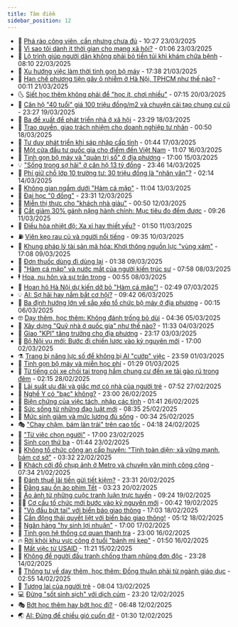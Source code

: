```yaml
---
title: Tâm điểm
sidebar_position: 12
---
```


<!-- dantri-tam-diem:START -->
- 🚦 [Phá rào công viên, cần nhưng chưa đủ](https://dantri.com.vn/tam-diem/pha-rao-cong-vien-can-nhung-chua-du-20250323163814319.htm) - 10:27 23/03/2025
- 🫶 [Vì sao tôi dành ít thời gian cho mạng xã hội?](https://dantri.com.vn/tam-diem/vi-sao-toi-danh-it-thoi-gian-cho-mang-xa-hoi-20250321221957169.htm) - 01:06 23/03/2025
- 🦏 [Lộ trình giúp người dân không phải bỏ tiền túi khi khám chữa bệnh](https://dantri.com.vn/tam-diem/lo-trinh-giup-nguoi-dan-khong-phai-bo-tien-tui-khi-kham-chua-benh-20250322114652871.htm) - 08:10 22/03/2025
- 🧰 [Xu hướng việc làm thời tinh gọn bộ máy](https://dantri.com.vn/tam-diem/xu-huong-viec-lam-thoi-tinh-gon-bo-may-20250321162532471.htm) - 17:38 21/03/2025
- 🙉 [Hạn chế phương tiện gây ô nhiễm ở Hà Nội, TPHCM như thế nào?](https://dantri.com.vn/tam-diem/han-che-phuong-tien-gay-o-nhiem-o-ha-noi-tphcm-nhu-the-nao-20250320183927374.htm) - 00:11 21/03/2025
- 🌜 [Siết học thêm không phải để &quot;học ít, chơi nhiều&quot;](https://dantri.com.vn/tam-diem/siet-hoc-them-khong-phai-de-hoc-it-choi-nhieu-20250319160700583.htm) - 07:15 20/03/2025
- 🤔 [Căn hộ &quot;40 tuổi&quot; giá 100 triệu đồng/m2 và chuyện cải tạo chung cư cũ](https://dantri.com.vn/tam-diem/can-ho-40-tuoi-gia-100-trieu-dongm2-va-chuyen-cai-tao-chung-cu-cu-20250319151642266.htm) - 23:27 19/03/2025
- 🤩 [Ba đề xuất để phát triển nhà ở xã hội](https://dantri.com.vn/tam-diem/ba-de-xuat-de-phat-trien-nha-o-xa-hoi-20250318204224377.htm) - 23:29 18/03/2025
- 🦅 [Trao quyền, giao trách nhiệm cho doanh nghiệp tư nhân](https://dantri.com.vn/tam-diem/trao-quyen-giao-trach-nhiem-cho-doanh-nghiep-tu-nhan-20250318074909616.htm) - 00:50 18/03/2025
- 💫 [Tư duy phát triển khi sáp nhập cấp tỉnh](https://dantri.com.vn/tam-diem/tu-duy-phat-trien-khi-sap-nhap-cap-tinh-20250316213516713.htm) - 01:44 17/03/2025
- 🤗 [Một cửa đầu tư quốc gia cho điểm đến Việt Nam](https://dantri.com.vn/tam-diem/mot-cua-dau-tu-quoc-gia-cho-diem-den-viet-nam-20250316180729548.htm) - 11:07 16/03/2025
- 🫶 [Tinh gọn bộ máy và &quot;quản trị số&quot; ở địa phương](https://dantri.com.vn/tam-diem/tinh-gon-bo-may-va-quan-tri-so-o-dia-phuong-20250315195601375.htm) - 17:00 15/03/2025
- 💡 [&quot;Sống trong sợ hãi&quot; ở căn hộ 13 tỷ đồng](https://dantri.com.vn/tam-diem/song-trong-so-hai-o-can-ho-13-ty-dong-20250314223432465.htm) - 23:46 14/03/2025
- 🌮 [Phí giữ chỗ lớp 10 trường tư: 30 triệu đồng là &quot;nhân văn&quot;?](https://dantri.com.vn/tam-diem/phi-giu-cho-lop-10-truong-tu-30-trieu-dong-la-nhan-van-20250313165811963.htm) - 02:14 14/03/2025
- 🌊 [Không gian ngầm dưới &quot;Hàm cá mập&quot;](https://dantri.com.vn/tam-diem/khong-gian-ngam-duoi-ham-ca-map-20250313143725528.htm) - 11:04 13/03/2025
- 👹 [Đại học &quot;0 đồng&quot;](https://dantri.com.vn/tam-diem/dai-hoc-0-dong-20250313061319825.htm) - 23:31 12/03/2025
- 🤩 [Miễn thị thực cho &quot;khách nhà giàu&quot;](https://dantri.com.vn/tam-diem/mien-thi-thuc-cho-khach-nha-giau-20250311205311654.htm) - 00:50 12/03/2025
- 💄 [Cắt giảm 30% gánh nặng hành chính: Mục tiêu đo đếm được](https://dantri.com.vn/tam-diem/cat-giam-30-ganh-nang-hanh-chinh-muc-tieu-do-dem-duoc-20250311162632810.htm) - 09:26 11/03/2025
- 🦣 [Điều hòa nhiệt độ: Xa xỉ hay thiết yếu?](https://dantri.com.vn/tam-diem/dieu-hoa-nhiet-do-xa-xi-hay-thiet-yeu-20250311084157365.htm) - 01:50 11/03/2025
- ⛽️ [Viên kẹo rau củ và người nổi tiếng](https://dantri.com.vn/tam-diem/vien-keo-rau-cu-va-nguoi-noi-tieng-20250310163411574.htm) - 09:35 10/03/2025
- 🌁 [Khung pháp lý tài sản mã hóa: Khơi thông nguồn lực &quot;vùng xám&quot;](https://dantri.com.vn/tam-diem/khung-phap-ly-tai-san-ma-hoa-khoi-thong-nguon-luc-vung-xam-20250306160610979.htm) - 17:08 09/03/2025
- 🥳 [Đơn thuốc dùng đi dùng lại](https://dantri.com.vn/tam-diem/don-thuoc-dung-di-dung-lai-20250309083841566.htm) - 01:38 09/03/2025
- 🧐 [&quot;Hàm cá mập&quot; và nước mắt của người kiến trúc sư](https://dantri.com.vn/tam-diem/ham-ca-map-va-nuoc-mat-cua-nguoi-kien-truc-su-20250308143334073.htm) - 07:58 08/03/2025
- 🕴 [Hoa, nụ hôn và sự trân trọng](https://dantri.com.vn/tam-diem/hoa-nu-hon-va-su-tran-trong-20250308075543377.htm) - 00:55 08/03/2025
- 🥳 [Hoan hô Hà Nội dự kiến dỡ bỏ &quot;Hàm cá mập&quot;!](https://dantri.com.vn/tam-diem/hoan-ho-ha-noi-du-kien-do-bo-ham-ca-map-20250306180021697.htm) - 02:49 07/03/2025
- 💡 [AI: Sợ hãi hay nắm bắt cơ hội?](https://dantri.com.vn/tam-diem/ai-so-hai-hay-nam-bat-co-hoi-20250305221305042.htm) - 09:42 06/03/2025
- 🦣 [Ba định hướng lớn về sắp xếp tổ chức bộ máy ở địa phương](https://dantri.com.vn/tam-diem/ba-dinh-huong-lon-ve-sap-xep-to-chuc-bo-may-o-dia-phuong-20250305211751872.htm) - 00:15 06/03/2025
- 🤓 [Dạy thêm, học thêm: Không đánh trống bỏ dùi](https://dantri.com.vn/tam-diem/day-them-hoc-them-khong-danh-trong-bo-dui-20250305105910420.htm) - 04:36 05/03/2025
- 🤭 [Xây dựng &quot;Quỹ nhà ở quốc gia&quot; như thế nào?](https://dantri.com.vn/tam-diem/xay-dung-quy-nha-o-quoc-gia-nhu-the-nao-20250304103346773.htm) - 11:33 04/03/2025
- 🌮 [Giao &quot;KPI&quot; tăng trưởng cho địa phương](https://dantri.com.vn/tam-diem/giao-kpi-tang-truong-cho-dia-phuong-20250302215307355.htm) - 23:17 03/03/2025
- 🗽 [Bộ Nội vụ mới: Bước đi chiến lược vào kỷ nguyên mới](https://dantri.com.vn/tam-diem/bo-noi-vu-moi-buoc-di-chien-luoc-vao-ky-nguyen-moi-20250302192245027.htm) - 17:00 02/03/2025
- ⚗️ [Trang bị năng lực số để không bị AI &quot;cướp&quot; việc](https://dantri.com.vn/tam-diem/trang-bi-nang-luc-so-de-khong-bi-ai-cuop-viec-20250302065730043.htm) - 23:59 01/03/2025
- 🥰 [Tinh gọn bộ máy và miễn học phí](https://dantri.com.vn/tam-diem/tinh-gon-bo-may-va-mien-hoc-phi-20250301074600619.htm) - 01:29 01/03/2025
- 🚀 [Từ tiếng còi xe chói tai trong hầm chung cư đến xe tải gào rú trong đêm](https://dantri.com.vn/tam-diem/tu-tieng-coi-xe-choi-tai-trong-ham-chung-cu-den-xe-tai-gao-ru-trong-dem-20250228064255547.htm) - 02:15 28/02/2025
- 🎊 [Lãi suất ưu đãi và giấc mơ có nhà của người trẻ](https://dantri.com.vn/tam-diem/lai-suat-uu-dai-va-giac-mo-co-nha-cua-nguoi-tre-20250227103924600.htm) - 07:52 27/02/2025
- 🦣 [Nghề Y có &quot;bạc&quot; không?](https://dantri.com.vn/tam-diem/nghe-y-co-bac-khong-20250226205841382.htm) - 23:00 26/02/2025
- 🎃 [Biện chứng của việc tách, nhập các tỉnh](https://dantri.com.vn/tam-diem/bien-chung-cua-viec-tach-nhap-cac-tinh-20250226084137447.htm) - 01:41 26/02/2025
- 💂 [Sức sống từ những đạo luật mới](https://dantri.com.vn/tam-diem/suc-song-tu-nhung-dao-luat-moi-20250225070350361.htm) - 08:35 25/02/2025
- 🦒 [Mức sinh giảm và mức lương đủ sống](https://dantri.com.vn/tam-diem/muc-sinh-giam-va-muc-luong-du-song-20250224210409250.htm) - 00:34 25/02/2025
- 🎭 [&quot;Chạy chậm, bám làn trái&quot; trên cao tốc](https://dantri.com.vn/tam-diem/chay-cham-bam-lan-trai-tren-cao-toc-20250223224515237.htm) - 04:18 24/02/2025
- 📝 [&quot;Từ việc chọn người&quot;](https://dantri.com.vn/tam-diem/tu-viec-chon-nguoi-20250222223313269.htm) - 17:00 23/02/2025
- 🦄 [Sinh con thứ ba](https://dantri.com.vn/tam-diem/sinh-con-thu-ba-20250222221943179.htm) - 01:44 23/02/2025
- 🚀 [Không tổ chức công an cấp huyện: &quot;Tỉnh toàn diện; xã vững mạnh, bám cơ sở&quot;](https://dantri.com.vn/tam-diem/khong-to-chuc-cong-an-cap-huyen-tinh-toan-dien-xa-vung-manh-bam-co-so-20250222093951849.htm) - 03:32 22/02/2025
- 💂 [Khách cởi đồ chụp ảnh ở Metro và chuyện văn minh công cộng](https://dantri.com.vn/tam-diem/khach-coi-do-chup-anh-o-metro-va-chuyen-van-minh-cong-cong-20250221143404925.htm) - 07:34 21/02/2025
- 👀 [Đánh thuế lãi tiền gửi tiết kiệm?](https://dantri.com.vn/tam-diem/danh-thue-lai-tien-gui-tiet-kiem-20250220213338971.htm) - 23:31 20/02/2025
- 🚦 [Đằng sau ồn ào phim Tết](https://dantri.com.vn/tam-diem/dang-sau-on-ao-phim-tet-20250220090612676.htm) - 03:23 20/02/2025
- 💃 [Ảo ảnh từ những cuộc tranh luận trực tuyến](https://dantri.com.vn/tam-diem/ao-anh-tu-nhung-cuoc-tranh-luan-truc-tuyen-20250217153247364.htm) - 09:24 19/02/2025
- 🧑‍💻 [Cơ cấu tổ chức mới bước vào kỷ nguyên mới](https://dantri.com.vn/tam-diem/co-cau-to-chuc-moi-buoc-vao-ky-nguyen-moi-20250219074246106.htm) - 00:42 19/02/2025
- 🥰 [&quot;Vò đầu bứt tai&quot; với biển báo giao thông](https://dantri.com.vn/tam-diem/vo-dau-but-tai-voi-bien-bao-giao-thong-20250219000254472.htm) - 17:03 18/02/2025
- 🥳 [Cần động thái quyết liệt với biển báo giao thông!](https://dantri.com.vn/tam-diem/can-dong-thai-quyet-liet-voi-bien-bao-giao-thong-20250218104215960.htm) - 05:12 18/02/2025
- 🥳 [Ngân hàng &quot;hy sinh lợi nhuận&quot;](https://dantri.com.vn/tam-diem/ngan-hang-hy-sinh-loi-nhuan-20250216213241824.htm) - 17:00 17/02/2025
- 🎉 [Tinh gọn hệ thống cơ quan thanh tra](https://dantri.com.vn/tam-diem/tinh-gon-he-thong-co-quan-thanh-tra-20250216195637358.htm) - 23:00 16/02/2025
- 🔥 [Rời khỏi khu vực công ở tuổi &quot;bánh mì kẹp&quot;](https://dantri.com.vn/tam-diem/roi-khoi-khu-vuc-cong-o-tuoi-banh-mi-kep-20250215195036858.htm) - 01:50 16/02/2025
- 🥸 [Mất việc từ USAID](https://dantri.com.vn/tam-diem/mat-viec-tu-usaid-20250215181631520.htm) - 11:21 15/02/2025
- 💯 [Không để người đấu tranh chống tham nhũng đơn độc](https://dantri.com.vn/tam-diem/khong-de-nguoi-dau-tranh-chong-tham-nhung-don-doc-20250213150011878.htm) - 23:28 14/02/2025
- 🦏 [Thông tư về dạy thêm, học thêm: Đồng thuận phải từ ngành giáo dục](https://dantri.com.vn/tam-diem/thong-tu-ve-day-them-hoc-them-dong-thuan-phai-tu-nganh-giao-duc-20250214082458535.htm) - 02:55 14/02/2025
- 👹 [Tương lai của người trẻ](https://dantri.com.vn/tam-diem/tuong-lai-cua-nguoi-tre-20250213112123714.htm) - 08:04 13/02/2025
- 💻 [Đừng &quot;sốt sình sịch&quot; với dịch cúm](https://dantri.com.vn/tam-diem/dung-sot-sinh-sich-voi-dich-cum-20250212072946590.htm) - 23:20 12/02/2025
- 🎭 [Bớt học thêm hay bớt học đi?](https://dantri.com.vn/tam-diem/bot-hoc-them-hay-bot-hoc-di-20250211211805120.htm) - 06:48 12/02/2025
- 🌏 [AI: Đừng để chiều gió cuốn đi!](https://dantri.com.vn/tam-diem/ai-dung-de-chieu-gio-cuon-di-20250212072133536.htm) - 01:30 12/02/2025<!-- dantri-tam-diem:END -->
